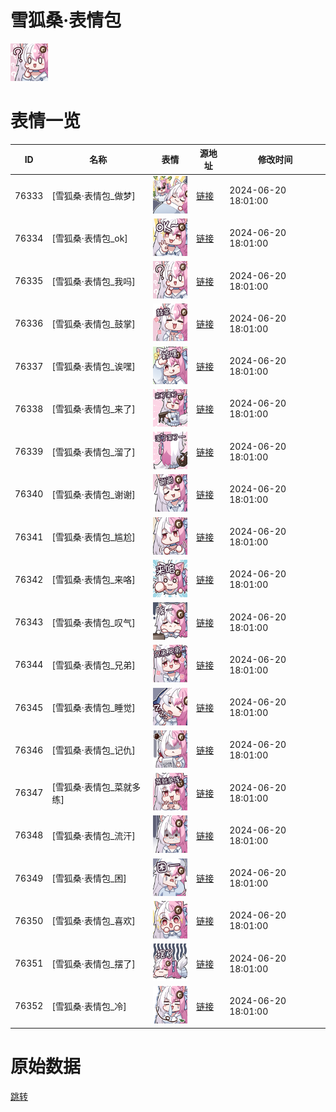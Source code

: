 # 雪狐桑·表情包

<img src="./cover.png" height="60" alt="cover" />

# 表情一览

|ID|名称|表情|源地址|修改时间|
|----|----|----|----|----|
|76333|[雪狐桑·表情包_做梦]|<img src="./pic/076333_%5B雪狐桑·表情包_做梦%5D.png" height="60" alt="做梦"/>|[链接](https://i0.hdslb.com/bfs/garb/f05dc392a41194b2cf8350293c461a25086351cc.png)|2024-06-20 18:01:00|
|76334|[雪狐桑·表情包_ok]|<img src="./pic/076334_%5B雪狐桑·表情包_ok%5D.png" height="60" alt="ok"/>|[链接](https://i0.hdslb.com/bfs/garb/0c72a8d330ed74b245996e56e115fc84b35f4ef0.png)|2024-06-20 18:01:00|
|76335|[雪狐桑·表情包_我吗]|<img src="./pic/076335_%5B雪狐桑·表情包_我吗%5D.png" height="60" alt="我吗"/>|[链接](https://i0.hdslb.com/bfs/garb/445c611fc64151e280e327cbe0a85345514057e7.png)|2024-06-20 18:01:00|
|76336|[雪狐桑·表情包_鼓掌]|<img src="./pic/076336_%5B雪狐桑·表情包_鼓掌%5D.png" height="60" alt="鼓掌"/>|[链接](https://i0.hdslb.com/bfs/garb/a8c4562e2f9252ac0ec23553c3bc1c0ea740c318.png)|2024-06-20 18:01:00|
|76337|[雪狐桑·表情包_诶嘿]|<img src="./pic/076337_%5B雪狐桑·表情包_诶嘿%5D.png" height="60" alt="诶嘿"/>|[链接](https://i0.hdslb.com/bfs/garb/833dda20fc24235feaa2d168e983db559f8454d2.png)|2024-06-20 18:01:00|
|76338|[雪狐桑·表情包_来了]|<img src="./pic/076338_%5B雪狐桑·表情包_来了%5D.png" height="60" alt="来了"/>|[链接](https://i0.hdslb.com/bfs/garb/a3a9307240a40c4c5811c125ea9ee68f936e78fc.png)|2024-06-20 18:01:00|
|76339|[雪狐桑·表情包_溜了]|<img src="./pic/076339_%5B雪狐桑·表情包_溜了%5D.png" height="60" alt="溜了"/>|[链接](https://i0.hdslb.com/bfs/garb/a31eabbcfd0bf948d38416d5c196f53d48e52a1f.png)|2024-06-20 18:01:00|
|76340|[雪狐桑·表情包_谢谢]|<img src="./pic/076340_%5B雪狐桑·表情包_谢谢%5D.png" height="60" alt="谢谢"/>|[链接](https://i0.hdslb.com/bfs/garb/2e03cacfc233a085d4936dc54b43d414b1881073.png)|2024-06-20 18:01:00|
|76341|[雪狐桑·表情包_尴尬]|<img src="./pic/076341_%5B雪狐桑·表情包_尴尬%5D.png" height="60" alt="尴尬"/>|[链接](https://i0.hdslb.com/bfs/garb/452ed2bb41c690415e3491c3648bc308a85e44c3.png)|2024-06-20 18:01:00|
|76342|[雪狐桑·表情包_来咯]|<img src="./pic/076342_%5B雪狐桑·表情包_来咯%5D.png" height="60" alt="来咯"/>|[链接](https://i0.hdslb.com/bfs/garb/1921b4d331a39e648d6d18794a0bb841021f8adb.png)|2024-06-20 18:01:00|
|76343|[雪狐桑·表情包_叹气]|<img src="./pic/076343_%5B雪狐桑·表情包_叹气%5D.png" height="60" alt="叹气"/>|[链接](https://i0.hdslb.com/bfs/garb/3ac22bbac9be494bbc8924211fa8ce70e58803ec.png)|2024-06-20 18:01:00|
|76344|[雪狐桑·表情包_兄弟]|<img src="./pic/076344_%5B雪狐桑·表情包_兄弟%5D.png" height="60" alt="兄弟"/>|[链接](https://i0.hdslb.com/bfs/garb/6e122f7edf8fbe9bc218fc79265cb59e9c3d7d6b.png)|2024-06-20 18:01:00|
|76345|[雪狐桑·表情包_睡觉]|<img src="./pic/076345_%5B雪狐桑·表情包_睡觉%5D.png" height="60" alt="睡觉"/>|[链接](https://i0.hdslb.com/bfs/garb/e0250259c2b6b8bdf941ee8ac01529fd5e8ded4e.png)|2024-06-20 18:01:00|
|76346|[雪狐桑·表情包_记仇]|<img src="./pic/076346_%5B雪狐桑·表情包_记仇%5D.png" height="60" alt="记仇"/>|[链接](https://i0.hdslb.com/bfs/garb/dd90e6bba2911dcd35e41b85a8f0b86b85b3e267.png)|2024-06-20 18:01:00|
|76347|[雪狐桑·表情包_菜就多练]|<img src="./pic/076347_%5B雪狐桑·表情包_菜就多练%5D.png" height="60" alt="菜就多练"/>|[链接](https://i0.hdslb.com/bfs/garb/5740f9e2cd4ed98bdd006a398ad3da2829cba6b9.png)|2024-06-20 18:01:00|
|76348|[雪狐桑·表情包_流汗]|<img src="./pic/076348_%5B雪狐桑·表情包_流汗%5D.png" height="60" alt="流汗"/>|[链接](https://i0.hdslb.com/bfs/garb/fbc1f180dc7b264aa5a98f6e631fb630676827ba.png)|2024-06-20 18:01:00|
|76349|[雪狐桑·表情包_困]|<img src="./pic/076349_%5B雪狐桑·表情包_困%5D.png" height="60" alt="困"/>|[链接](https://i0.hdslb.com/bfs/garb/1281af3ca7099cc2799acfbbedf5466f203a386f.png)|2024-06-20 18:01:00|
|76350|[雪狐桑·表情包_喜欢]|<img src="./pic/076350_%5B雪狐桑·表情包_喜欢%5D.png" height="60" alt="喜欢"/>|[链接](https://i0.hdslb.com/bfs/garb/457066997f845159d9a81e92e6bd6518666574a5.png)|2024-06-20 18:01:00|
|76351|[雪狐桑·表情包_摆了]|<img src="./pic/076351_%5B雪狐桑·表情包_摆了%5D.png" height="60" alt="摆了"/>|[链接](https://i0.hdslb.com/bfs/garb/c3e7c3a400c65ed073757b868198790f094f703e.png)|2024-06-20 18:01:00|
|76352|[雪狐桑·表情包_冷]|<img src="./pic/076352_%5B雪狐桑·表情包_冷%5D.png" height="60" alt="冷"/>|[链接](https://i0.hdslb.com/bfs/garb/04d6fc7a6d74e7af5b47d9a3119692c16e026747.png)|2024-06-20 18:01:00|

# 原始数据

[跳转](./raw.json)

